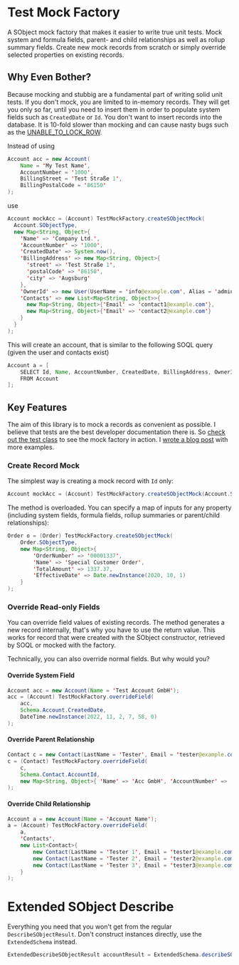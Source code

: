 # Test Mock Factory

A SObject mock factory that makes it easier to write true unit tests. Mock system and formula fields, parent- and child relationships as well as rollup summary fields. Create new mock records from scratch or simply override selected properties on existing records.

## Why Even Bother?

Because mocking and stubbig are a fundamental part of writing solid unit tests. If you don't mock, you are limited to in-memory records. They will get you only so far, until you need to insert them in order to populate system fields such as `CreatedDate` or `Id`. You don't want to insert records into the database. It is 10-fold slower than mocking and can cause nasty bugs such as the [UNABLE_TO_LOCK_ROW](https://lietzau-consulting.de/2021/12/unable-to-lock-row-in-tests/).

Instead of using

```java
Account acc = new Account(
    Name = 'My Test Name',
    AccountNumber = '1000',
    BillingStreet = 'Test Straße 1',
    BillingPostalCode = '86150'
);
```

use

```java
Account mockAcc = (Account) TestMockFactory.createSObjectMock(
  Account.SObjectType,
  new Map<String, Object>{
    'Name' => 'Company Ltd.',
    'AccountNumber' => '1000',
    'CreatedDate' => System.now(),
    'BillingAddress' => new Map<String, Object>{
      'street' => 'Test Straße 1',
      'postalCode' => '86150',
      'city' => 'Augsburg'
    },
    'OwnerId' => new User(UserName = 'info@example.com', Alias = 'admin'),
    'Contacts' => new List<Map<String, Object>>{
      new Map<String, Object>{'Email' => 'contact1@example.com'},
      new Map<String, Object>{'Email' => 'contact2@example.com'}
    }
  }
);
```

This will create an account, that is similar to the following SOQL query (given the user and contacts exist)

```java
Account a = [
    SELECT Id, Name, AccountNumber, CreatedDate, BillingAddress, OwnerId, Owner.Id, Owner.Username, Owner.Alias, (SELECT Id, Email FROM Contacts)
    FROM Account
];
```

## Key Features

The aim of this library is to mock a records as convenient as possible. I believe that tests are the best developer documentation there is. So [check out the test class](src/packaged/main/test/classes/Test_Unit_TestMockFactory.cls) to see the mock factory in action. I [wrote a blog post](https://lietzau-consulting.de/2022/01/a-library-to-mock-sobject-records/) with more examples.

### Create Record Mock

The simplest way is creating a mock record with `Id` only:

```java
Account mockAcc = (Account) TestMockFactory.createSObjectMock(Account.SObjectType);
```

The method is overloaded. You can specify a map of inputs for any property (including system fields, formula fields, rollup summaries or parent/child relationships):

```java
Order o = (Order) TestMockFactory.createSObjectMock(
    Order.SObjectType,
    new Map<String, Object>{
        'OrderNumber' => '00001337',
        'Name' => 'Special Customer Order',
        'TotalAmount' => 1337.37,
        'EffectiveDate' => Date.newInstance(2020, 10, 1)
    }
);
```

### Override Read-only Fields

You can override field values of existing records. The method generates a new record internally, that's why you have to use the return value. This works for record that were created with the SObject constructor, retrieved by SOQL or mocked with the factory.

Technically, you can also override normal fields. But why would you?

#### Override System Field

```java
Account acc = new Account(Name = 'Test Account GmbH');
acc = (Account) TestMockFactory.overrideField(
    acc,
    Schema.Account.CreatedDate,
    DateTime.newInstance(2022, 11, 2, 7, 58, 0)
);
```

#### Override Parent Relationship

```java
Contact c = new Contact(LastName = 'Tester', Email = 'tester@example.com');
c = (Contact) TestMockFactory.overrideField(
    c,
    Schema.Contact.AccountId,
    new Map<String, Object>{ 'Name' => 'Acc GmbH', 'AccountNumber' => '1000' }
);
```

#### Override Child Relationship

```java
Account a = new Account(Name = 'Account Name');
a = (Account) TestMockFactory.overrideField(
    a,
    'Contacts',
    new List<Contact>{
        new Contact(LastName = 'Tester 1', Email = 'tester1@example.com'),
        new Contact(LastName = 'Tester 2', Email = 'tester2@example.com'),
        new Contact(LastName = 'Tester 3', Email = 'tester3@example.com')
    }
);
```

# Extended SObject Describe

Everything you need that you won't get from the regular `DescribeSObjectResult`. Don't construct instances directly, use the `ExtendedSchema` instead.

```java
ExtendedDescribeSObjectResult accountResult = ExtendedSchema.describeSObject(Account.SObjectType);
```
